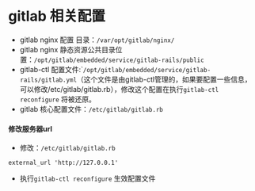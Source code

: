 # gitlab 相关配置

* gitlab nginx 配置 目录：`/var/opt/gitlab/nginx/`
* gitlab nginx 静态资源公共目录位置：`/opt/gitlab/embedded/service/gitlab-rails/public`
* gitlab-ctl 配置文件:\``/opt/gitlab/embedded/service/gitlab-rails/gitlab.yml`（这个文件是由gitlab-ctl管理的，如果要配置一些信息，可以修改/etc/gitlab/gitlab.rb），修改这个配置在执行`gitlab-ctl reconfigure` 将被还原。
* gitlab 核心配置文件：`/etc/gitlab/gitlab.rb`

#### 修改服务器url

* 修改：`/etc/gitlab/gitlab.rb`

```
external_url 'http://127.0.0.1'
```

* 执行`gitlab-ctl reconfigure` 生效配置文件



